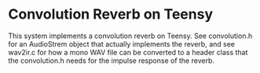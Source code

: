 # Convolution Reverb on Teensy

This system implements a convolution reverb on Teensy. See convolution.h for an AudioStrem object that actually implements the reverb, and see wav2ir.c for how a mono WAV file can be converted to a header class that the convolution.h needs for the impulse response of the reverb.